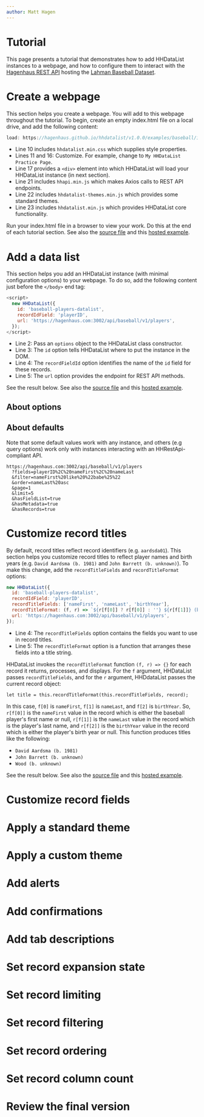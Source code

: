 ```yaml
---
author: Matt Hagen
---
```


# Tutorial

This page presents a tutorial that demonstrates how to add HHDataList instances to a webpage, and how to configure them to interact with the [Hagenhaus REST API](/en/docs/hhrestapi/) hosting the [Lahman Baseball Dataset](https://www.seanlahman.com/baseball-archive/statistics/). 

# Create a webpage

This section helps you create a webpage. You will add to this webpage throughout the tutorial. To begin, create an empty index.html file on a local drive, and add the following content:

``` js
load: https://hagenhaus.github.io/hhdatalist/v1.0.0/examples/baseball/index.html?load7
```

* Line 10 includes `hhdatalist.min.css` which supplies style properties.
* Lines 11 and 16: Customize. For example, change to `My HHDataList Practice Page`.
* Line 17 provides a `<div>` element into which HHDataList will load your HHDataList instance (in next section).
* Line 21 includes `hhapi.min.js` which makes Axios calls to REST API endpoints.
* Line 22 includes `hhdatalist-themes.min.js` which provides some standard themes.
* Line 23 includes `hhdatalist.min.js` which provides HHDataList core functionality.

Run your index.html file in a browser to view your work. Do this at the end of each tutorial section. See also the [source file](https://github.com/hagenhaus/hagenhaus.github.io/blob/master/hhdatalist/v1.0.0/examples/baseball/index.html) and this [hosted example](https://hagenhaus.github.io/hhdatalist/v1.0.0/examples/baseball/index.html).

# Add a data list

This section helps you add an HHDataList instance (with minimal configuration options) to your webpage. To do so, add the following content just before the `</body>` end tag:

``` js
<script>
  new HHDataList({
    id: 'baseball-players-datalist',
    recordIdField: 'playerID',
    url: 'https://hagenhaus.com:3002/api/baseball/v1/players',
  });
</script>
```

* Line 2: Pass an `options` object to the HHDataList class constructor.
* Line 3: The `id` option tells HHDataList where to put the instance in the DOM.
* Line 4: The `recordFieldId` option identifies the name of the `id` field for these records.
* Line 5: The `url` option provides the endpoint for REST API methods. 

See the result below. See also the [source file](https://github.com/hagenhaus/hagenhaus.github.io/blob/master/hhdatalist/v1.0.0/examples/baseball/add.html) and this [hosted example](https://hagenhaus.github.io/hhdatalist/v1.0.0/examples/baseball/add.html).

<div id="add-datalist" class="hh-data-list"></div>

<script>
  new HHDataList({
    id: 'add-datalist',
    recordIdField: 'playerID',
    url: 'https://hagenhaus.com:3002/api/baseball/v1/players',
  });
</script>

## About options

## About defaults

Note that some default values work with any instance, and others (e.g query options) work only with instances interacting with an HHRestApi-compliant API. 

``` nonum
https://hagenhaus.com:3002/api/baseball/v1/players
  ?fields=playerID%2C%20nameFirst%2C%20nameLast
  &filter=nameFirst%20like%20%22babe%25%22
  &order=nameLast%20asc
  &page=1
  &limit=5
  &hasFieldList=true
  &hasMetadata=true
  &hasRecords=true
```

# Customize record titles

By default, record titles reflect record identifiers (e.g. `aardsda01`). This section helps you customize record titles to reflect player names and birth years (e.g. `David Aardsma (b. 1981)` and `John Barrett (b. unknown)`). To make this change, add the `recordTitleFields` and `recordTitleFormat` options:

``` js
new HHDataList({
  id: 'baseball-players-datalist',
  recordIdField: 'playerID',
  recordTitleFields: ['nameFirst', 'nameLast', 'birthYear'],
  recordTitleFormat: (f, r) => `${r[f[0]] ? r[f[0]] : ''} ${r[f[1]]} (b. ${r[f[2]] ? r[f[2]] : 'unknown'})`,
  url: 'https://hagenhaus.com:3002/api/baseball/v1/players',
});
```

* Line 4: The `recordTitleFields` option contains the fields you want to use in record titles.
* Line 5: The `recordTitleFormat` option is a function that arranges these fields into a title string.

HHDataList invokes the `recordTitleFormat` function `(f, r) => {}` for each record it returns, processes, and displays. For the `f` argument, HHDataList passes `recordTitleFields`, and for the `r` argument, HHDdataList passes the current record object:

``` nonum
let title = this.recordTitleFormat(this.recordTitleFields, record);
```

In this case, `f[0]` is `nameFirst`, `f[1]` is `nameLast`, and `f[2]` is `birthYear`. So, `r[f[0]]` is the `nameFirst` value in the record which is either the baseball player's first name or null, `r[f[1]]` is the `nameLast` value in the record which is the player's last name, and `r[f[2]]` is the `birthYear` value in the record which is either the player's birth year or null. This function produces titles like the following:

* `David Aardsma (b. 1981)`
* `John Barrett (b. unknown)`
* `Wood (b. unknown)`

See the result below. See also the [source file](https://github.com/hagenhaus/hagenhaus.github.io/blob/master/hhdatalist/v1.0.0/examples/baseball/titles.html) and this [hosted example](https://hagenhaus.github.io/hhdatalist/v1.0.0/examples/baseball/titles.html).

<div id="titles-datalist" class="hh-data-list"></div>

<script>
  new HHDataList({
    id: 'titles-datalist',
    recordIdField: 'playerID',
    recordTitleFields: ['nameFirst', 'nameLast', 'birthYear'],
    recordTitleFormat: (f, r) => `${r[f[0]] ? r[f[0]] : ''} ${r[f[1]]} (b. ${r[f[2]] ? r[f[2]] : 'unknown'})`,
    url: 'https://hagenhaus.com:3002/api/baseball/v1/players',
  });
</script>

# Customize record fields

# Apply a standard theme

# Apply a custom theme

# Add alerts

# Add confirmations

# Add tab descriptions

# Set record expansion state

# Set record limiting

# Set record filtering

# Set record ordering

# Set record column count

# Review the final version